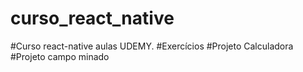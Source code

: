 # curso_react_native
#Curso react-native aulas UDEMY.
#Exercícios
#Projeto Calculadora
#Projeto campo minado
